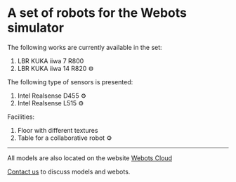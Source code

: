 # A set of robots for the Webots simulator

The following works are currently available in the set:

1. LBR KUKA iiwa 7 R800
2. LBR KUKA iiwa 14 R820 :gear:

The following type of sensors is presented:

1. Intel Realsense D455 :gear:
2. Intel Realsense L515 :gear:

Facilities:

1. Floor with different textures
2. Table for a collaborative robot :gear:

---
All models are also located on the website [Webots Cloud](https://webots.cloud/proto)

[Contact us](mailto:grabardm@ml-dev.ru) to discuss models and webots.